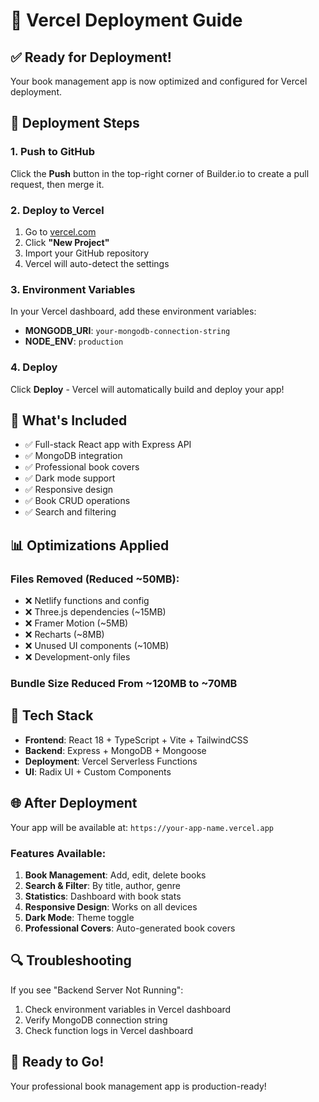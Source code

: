 # 🚀 Vercel Deployment Guide

## ✅ Ready for Deployment!

Your book management app is now optimized and configured for Vercel deployment.

## 📝 Deployment Steps

### 1. Push to GitHub

Click the **Push** button in the top-right corner of Builder.io to create a pull request, then merge it.

### 2. Deploy to Vercel

1. Go to [vercel.com](https://vercel.com)
2. Click **"New Project"**
3. Import your GitHub repository
4. Vercel will auto-detect the settings

### 3. Environment Variables

In your Vercel dashboard, add these environment variables:

- **MONGODB_URI**: `your-mongodb-connection-string`
- **NODE_ENV**: `production`

### 4. Deploy

Click **Deploy** - Vercel will automatically build and deploy your app!

## 🎯 What's Included

- ✅ Full-stack React app with Express API
- ✅ MongoDB integration
- ✅ Professional book covers
- ✅ Dark mode support
- ✅ Responsive design
- ✅ Book CRUD operations
- ✅ Search and filtering

## 📊 Optimizations Applied

### Files Removed (Reduced ~50MB):

- ❌ Netlify functions and config
- ❌ Three.js dependencies (~15MB)
- ❌ Framer Motion (~5MB)
- ❌ Recharts (~8MB)
- ❌ Unused UI components (~10MB)
- ❌ Development-only files

### Bundle Size Reduced From ~120MB to ~70MB

## 🔧 Tech Stack

- **Frontend**: React 18 + TypeScript + Vite + TailwindCSS
- **Backend**: Express + MongoDB + Mongoose
- **Deployment**: Vercel Serverless Functions
- **UI**: Radix UI + Custom Components

## 🌐 After Deployment

Your app will be available at: `https://your-app-name.vercel.app`

### Features Available:

1. **Book Management**: Add, edit, delete books
2. **Search & Filter**: By title, author, genre
3. **Statistics**: Dashboard with book stats
4. **Responsive Design**: Works on all devices
5. **Dark Mode**: Theme toggle
6. **Professional Covers**: Auto-generated book covers

## 🔍 Troubleshooting

If you see "Backend Server Not Running":

1. Check environment variables in Vercel dashboard
2. Verify MongoDB connection string
3. Check function logs in Vercel dashboard

## 🎉 Ready to Go!

Your professional book management app is production-ready!
